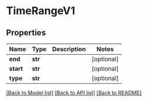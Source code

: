 # TimeRangeV1

## Properties
Name | Type | Description | Notes
------------ | ------------- | ------------- | -------------
**end** | **str** |  | [optional] 
**start** | **str** |  | [optional] 
**type** | **str** |  | [optional] 

[[Back to Model list]](../README.md#documentation-for-models) [[Back to API list]](../README.md#documentation-for-api-endpoints) [[Back to README]](../README.md)


